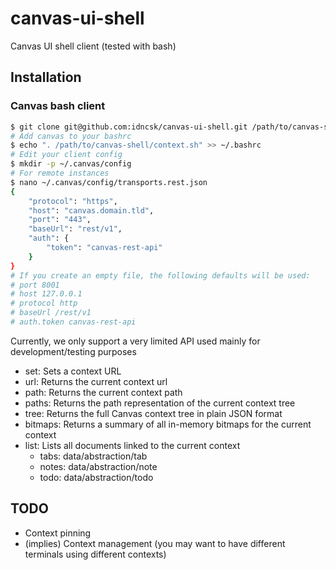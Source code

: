 # canvas-ui-shell

Canvas UI shell client (tested with bash)

## Installation

### Canvas bash client

```bash
$ git clone git@github.com:idncsk/canvas-ui-shell.git /path/to/canvas-shell
# Add canvas to your bashrc
$ echo ". /path/to/canvas-shell/context.sh" >> ~/.bashrc
# Edit your client config
$ mkdir -p ~/.canvas/config
# For remote instances
$ nano ~/.canvas/config/transports.rest.json
{
    "protocol": "https",
    "host": "canvas.domain.tld",
    "port": "443",
    "baseUrl": "rest/v1",
    "auth": {
        "token": "canvas-rest-api"
    }
}
# If you create an empty file, the following defaults will be used:
# port 8001
# host 127.0.0.1
# protocol http
# baseUrl /rest/v1
# auth.token canvas-rest-api
```

Currently, we only support a very limited API used mainly for development/testing purposes

- set: Sets a context URL
- url: Returns the current context url
- path: Returns the current context path
- paths: Returns the path representation of the current context tree
- tree: Returns the full Canvas context tree in plain JSON format
- bitmaps: Returns a summary of all in-memory bitmaps for the current context
- list: Lists all documents linked to the current context    
  - tabs: data/abstraction/tab
  - notes: data/abstraction/note
  - todo: data/abstraction/todo

## TODO

- Context pinning
- (implies) Context management (you may want to have different terminals using different contexts)
